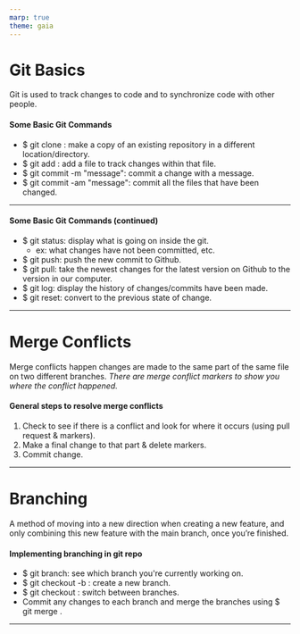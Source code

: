 ```yaml
---
marp: true
theme: gaia
---
```

# Git Basics
Git is used to track changes to code and to synchronize code with other people. 
#### Some Basic Git Commands
- $ git clone <url>: make a copy of an existing repository in a different location/directory. 
- $ git add <filename>: add a file to track changes within that file.
- $ git commit -m "message": commit a change with a message.
- $ git commit -am "message": commit all the files that have been changed.
___
#### Some Basic Git Commands (continued)
- $ git status: display what is going on inside the git.
    - ex: what changes have not been committed, etc. 
- $ git push: push the new commit to Github.
- $ git pull: take the newest changes for the latest version on Github to the version in our computer. 
- $ git log: display the history of changes/commits have been made. 
- $ git reset: convert to the previous state of change. 
___
# Merge Conflicts
Merge conflicts happen changes are made to the same part of the same file on two different branches. _There are merge conflict markers to show you where the conflict happened._
#### General steps to resolve merge conflicts
1. Check to see if there is a conflict and look for where it occurs (using pull request & markers).
2. Make a final change to that part & delete markers. 
3. Commit change. 
___
# Branching
A method of moving into a new direction when creating a new feature, and only combining this new feature with the main branch, once you’re finished. 
#### Implementing branching in git repo
- $ git branch: see which branch you're currently working on.
- $ git checkout -b <name>: create a new branch. 
- $ git checkout <name>: switch between branches.
- Commit any changes to each branch and merge the branches using $ git merge <other branch name>. 
___
